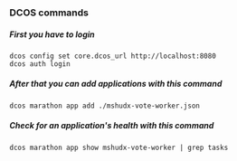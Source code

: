 ### DCOS commands
##### First you have to login
```
dcos config set core.dcos_url http://localhost:8080
dcos auth login
```
##### After that you can add applications with this command
```
dcos marathon app add ./mshudx-vote-worker.json
```
##### Check for an application's health with this command
```
dcos marathon app show mshudx-vote-worker | grep tasks
```
